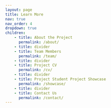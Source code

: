 ```yaml
---
layout: page
title: Learn More
nav: true
nav_order: 4
dropdown: true
children: 
    - title: About the Project
      permalink: /about/
    - title: divider
    - title: Team Members
      permalink: /team/
    - title: divider
    - title: Project CV
      permalink: /cv/
    - title: divider
    - title: Project Student Project Showcase
      permalink: /showcase/
    - title: divider
    - title: Contact Us
      permalink: /contact/
---
```

